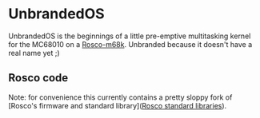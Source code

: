 # UnbrandedOS

UnbrandedOS is the beginnings of a little pre-emptive multitasking kernel for the MC68010 on a [Rosco-m68k](https://rosco-m68k.com/).
Unbranded because it doesn't have a real name yet ;)

## Rosco code

Note: for convenience this currently contains a pretty sloppy fork of [Rosco's firmware and standard library]([Rosco standard libraries](https://github.com/rosco-m68k/rosco_m68k/tree/develop/code/software/libs)).
